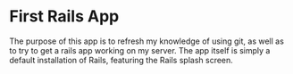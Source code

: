 # First Rails App

The purpose of this app is to refresh my knowledge of using git, as well as to try to get a rails app working on my server. The app itself is simply a default installation of Rails, featuring the Rails splash screen. 
